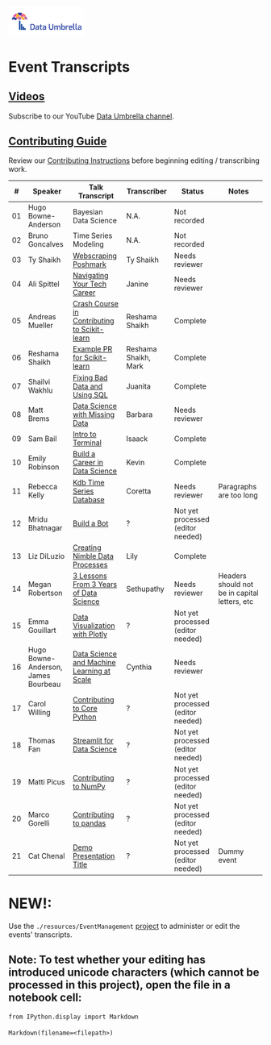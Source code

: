 <p >
 <a href="https://www.dataumbrella.org" target="_blank"> <img src="images/full_logo_transparent.png" height="30%" width="30%" /> </a>
</p>

# Event Transcripts


## [Videos](https://www.youtube.com/c/DataUmbrella/videos)
Subscribe to our YouTube [Data Umbrella channel](https://www.youtube.com/c/DataUmbrella/videos).

## [Contributing Guide](CONTRIBUTING.md)
Review our [Contributing Instructions](CONTRIBUTING.md) before beginning editing / transcribing work.  

<!-- main_tbl_start -->
| #  | Speaker             | Talk Transcript  | Transcriber  | Status | Notes |
|--- |---                  |---               |---           |---     |---    |
| 01 | Hugo Bowne-Anderson | Bayesian Data Science  | N.A. | Not recorded | |
| 02 | Bruno Goncalves     | Time Series Modeling   | N.A. | Not recorded | |
| 03 | Ty Shaikh           | [Webscraping Poshmark](2020/03-ty-shaikh-webscraping.md) | Ty Shaikh  | Needs reviewer | |
| 04 | Ali Spittel         | [Navigating Your Tech Career](2020/04-ali-spittel-career.md)| Janine | Needs reviewer | |
| 05 | Andreas Mueller     | [Crash Course in Contributing to Scikit-learn](2020/05-andreas-mueller-contributing.md) | Reshama Shaikh | Complete | |
| 06 | Reshama Shaikh      | [Example PR for Scikit-learn](2020/06-reshama-shaikh-sklearn-pr.md) | Reshama Shaikh, Mark  | Complete | |
| 07 | Shailvi Wakhlu      | [Fixing Bad Data and Using SQL](2020/07-shailvi-wakhlu-fixing-data.md) | Juanita | Complete | |
| 08 | Matt Brems          | [Data Science with Missing Data](2020/08-matt-brems-missing-data.md) | Barbara | Needs reviewer| |
| 09 | Sam Bail            | [Intro to Terminal](2020/09-sam-bail-terminal.md) | Isaack | Complete | |
| 10 | Emily Robinson      | [Build a Career in Data Science](2020/10-emily-robinson-career.md) | Kevin | Complete | |
| 11 | Rebecca Kelly       | [Kdb Time Series Database](2020/11-rebecca-kelly-kdb.md) | Coretta | Needs reviewer | Paragraphs are too long |
| 12 | Mridu Bhatnagar     | [Build a Bot](2020/12-mridu-bhatnagar-bot.md) | ? | Not yet processed (editor needed) | |
| 13 | Liz DiLuzio         | [Creating Nimble Data Processes](2020/13-liz-diluzio-data-process.md) | Lily | Complete | |
| 14 | Megan Robertson     | [3 Lessons From 3 Years of Data Science](2020/14-megan-robertson-career.md) | Sethupathy  | Needs reviewer | Headers should not be in capital letters, etc |
| 15 | Emma Gouillart      | [Data Visualization with Plotly](2020/15-emma-gouillart-plotly.md) | ? |Not yet processed (editor needed)  | |
| 16 | Hugo Bowne-Anderson, James Bourbeau | [Data Science and Machine Learning at Scale](2020/16-hugo-james-dask.md) | Cynthia | Needs reviewer | |
| 17 | Carol Willing       | [Contributing to Core Python](2020/17-carol-willing-python.md) | ? | Not yet processed (editor needed)| |
| 18 | Thomas Fan          | [Streamlit for Data Science](2020/18-thomas-fan-streamlit.md) | ? | Not yet processed (editor needed) | |
| 19 | Matti Picus         | [Contributing to NumPy](2020/19-matti-picus-numpy.md) | ? | Not yet processed (editor needed) | |
| 20 | Marco Gorelli       | [Contributing to pandas](2020/20-marco-gorelli-pandas.md)| ? | Not yet processed (editor needed) | |  
| 21| Cat Chenal| [Demo Presentation Title](2021/21-cat-chenal-foo-foo.md)| ?| Not yet processed (editor needed)| Dummy event| 
<!-- main_tbl_end -->

# NEW!:  
Use the `./resources/EventManagement` [project](./resources/EventManagement/README.md) to administer or edit the events' transcripts.

## Note: To test whether your editing has introduced unicode characters (which cannot be processed in this project), open the file in a notebook cell:
```
from IPython.display import Markdown

Markdown(filename=<filepath>)
```
